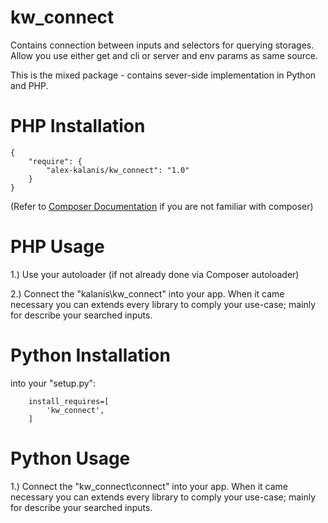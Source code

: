 kw_connect
================

Contains connection between inputs and selectors for querying storages. Allow you
use either get and cli or server and env params as same source.

This is the mixed package - contains sever-side implementation in Python and PHP.

# PHP Installation

```
{
    "require": {
        "alex-kalanis/kw_connect": "1.0"
    }
}
```

(Refer to [Composer Documentation](https://github.com/composer/composer/blob/master/doc/00-intro.md#introduction) if you are not
familiar with composer)


# PHP Usage

1.) Use your autoloader (if not already done via Composer autoloader)

2.) Connect the "kalanis\kw_connect" into your app. When it came necessary
you can extends every library to comply your use-case; mainly for describe your
searched inputs.

# Python Installation

into your "setup.py":

```
    install_requires=[
        'kw_connect',
    ]
```

# Python Usage

1.) Connect the "kw_connect\connect" into your app. When it came necessary
you can extends every library to comply your use-case; mainly for describe your
searched inputs.
